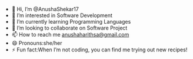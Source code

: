 - 👋 Hi, I’m @AnushaShekar17
- 👀 I’m interested in Software Development 
- 🌱 I’m currently learning Programming Languages 
- 💞️ I’m looking to collaborate on Software Project 
- 📫 How to reach me anushaharithsa@gmail.com
- 😄 Pronouns:she/her
- ⚡ Fun fact:When I’m not coding, you can find me trying out new recipes!

<!---
AnushaShekar17/AnushaShekar17 is a ✨ special ✨ repository because its `README.md` (this file) appears on your GitHub profile.
You can click the Preview link to take a look at your changes.
--->
